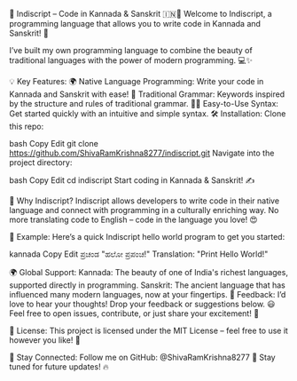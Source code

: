 🚀 Indiscript – Code in Kannada & Sanskrit 🇮🇳📜
Welcome to Indiscript, a programming language that allows you to write code in Kannada and Sanskrit! 🌟

I’ve built my own programming language to combine the beauty of traditional languages with the power of modern programming. 💻✨

💡 Key Features:
🌍 Native Language Programming: Write your code in Kannada and Sanskrit with ease!
🔑 Traditional Grammar: Keywords inspired by the structure and rules of traditional grammar.
🧑‍💻 Easy-to-Use Syntax: Get started quickly with an intuitive and simple syntax.
🛠 Installation:
Clone this repo:

bash
Copy
Edit
git clone https://github.com/ShivaRamKrishna8277/indiscript.git
Navigate into the project directory:

bash
Copy
Edit
cd indiscript
Start coding in Kannada & Sanskrit! ✍️

🎯 Why Indiscript?
Indiscript allows developers to write code in their native language and connect with programming in a culturally enriching way. No more translating code to English – code in the language you love! 😍

🎨 Example:
Here’s a quick Indiscript hello world program to get you started:

kannada
Copy
Edit
ಪ್ರಚಂಡ "ಹಲೋ ಪ್ರಪಂಚ!"
Translation: "Print Hello World!"

🌍 Global Support:
Kannada: The beauty of one of India's richest languages, supported directly in programming.
Sanskrit: The ancient language that has influenced many modern languages, now at your fingertips.
📣 Feedback:
I’d love to hear your thoughts! Drop your feedback or suggestions below. 😃 Feel free to open issues, contribute, or just share your excitement! 🎉

📝 License:
This project is licensed under the MIT License – feel free to use it however you like! 🎨

🌟 Stay Connected:
Follow me on GitHub: @ShivaRamKrishna8277 🐙
Stay tuned for future updates! 🔥

